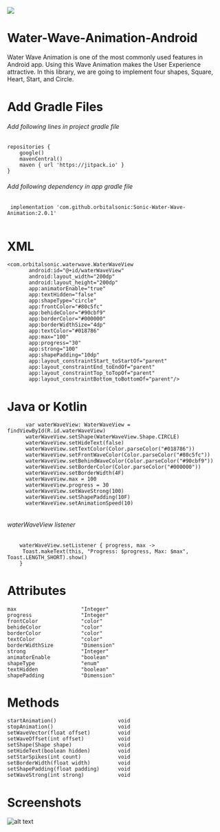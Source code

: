 [![](https://jitpack.io/v/orbitalsonic/Sonic-Water-Wave-Animation.svg)](https://jitpack.io/#orbitalsonic/Sonic-Water-Wave-Animation)

# Water-Wave-Animation-Android

Water Wave Animation is one of the most commonly used features in Android app. Using this Wave Animation makes the User Experience attractive. In this library, we are going to implement four shapes, Square, Heart, Start, and Circle.

# Add Gradle Files

###### Add following lines in project gradle file

```
repositories {
    google()
    mavenCentral()
    maven { url 'https://jitpack.io' }
}

```

###### Add following dependency in app gradle file

```
 implementation 'com.github.orbitalsonic:Sonic-Water-Wave-Animation:2.0.1'
 
 ```
 
 # XML
 
 ```
<com.orbitalsonic.waterwave.WaterWaveView
        android:id="@+id/waterWaveView"
        android:layout_width="200dp"
        android:layout_height="200dp"
        app:animatorEnable="true"
        app:textHidden="false"
        app:shapeType="circle"
        app:frontColor="#80c5fc"
        app:behideColor="#90cbf9"
        app:borderColor="#000000"
        app:borderWidthSize="4dp"
        app:textColor="#018786"
        app:max="100"
        app:progress="30"
        app:strong="100"
        app:shapePadding="10dp"
        app:layout_constraintStart_toStartOf="parent"
        app:layout_constraintEnd_toEndOf="parent"
        app:layout_constraintTop_toTopOf="parent"
        app:layout_constraintBottom_toBottomOf="parent"/>
 
 ```
 
 # Java or Kotlin
 
  ```
        var waterWaveView: WaterWaveView = findViewById(R.id.waterWaveView)
        waterWaveView.setShape(WaterWaveView.Shape.CIRCLE)
        waterWaveView.setHideText(false)
        waterWaveView.setTextColor(Color.parseColor("#018786"))
        waterWaveView.setFrontWaveColor(Color.parseColor("#80c5fc"))
        waterWaveView.setBehindWaveColor(Color.parseColor("#90cbf9"))
        waterWaveView.setBorderColor(Color.parseColor("#000000"))
        waterWaveView.setBorderWidth(4F)
        waterWaveView.max = 100
        waterWaveView.progress = 30
        waterWaveView.setWaveStrong(100)
        waterWaveView.setShapePadding(10F)
        waterWaveView.setAnimationSpeed(10)
        
   ```
   
   ###### waterWaveView listener
        
        waterWaveView.setListener { progress, max ->
         Toast.makeText(this, "Progress: $progress, Max: $max", Toast.LENGTH_SHORT).show()
        }
   
 # Attributes
   
```
max                     "Integer"
progress                "Integer"	
frontColor              "color"	
behideColor             "color"
borderColor             "color"
textColor               "color"
borderWidthSize         "Dimension"
strong                  "Integer"
animatorEnable          "boolean"
shapeType               "enum"
textHidden              "boolean"
shapePadding            "Dimension"

```
 
 # Methods
 
 ```
startAnimation()                    void
stopAnimation()                     void
setWaveVector(float offset)         void
setWaveOffset(int offset)           void
setShape(Shape shape)               void
setHideText(boolean hidden)         void
setStarSpikes(int count)            void
setBorderWidth(float width)         void
setShapePadding(float padding)      void
setWaveStrong(int strong)           void
```

# Screenshots

![alt text](https://github.com/orbitalsonic/Water-Wave-Animation-Android/blob/master/Screenshots/screengif.gif?raw=true)
 
